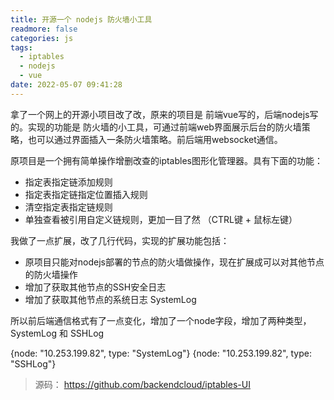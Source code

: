 ```yaml
---
title: 开源一个 nodejs 防火墙小工具
readmore: false
categories: js
tags:
  - iptables
  - nodejs
  - vue
date: 2022-05-07 09:41:28
---
```


拿了一个网上的开源小项目改了改，原来的项目是 前端vue写的，后端nodejs写的。实现的功能是 防火墙的小工具，可通过前端web界面展示后台的防火墙策略，也可以通过界面插入一条防火墙策略。前后端用websocket通信。

原项目是一个拥有简单操作增删改查的iptables图形化管理器。具有下面的功能：
* 指定表指定链添加规则
* 指定表指定链指定位置插入规则
* 清空指定表指定链规则
* 单独查看被引用自定义链规则，更加一目了然 （CTRL键 + 鼠标左键）

我做了一点扩展，改了几行代码，实现的扩展功能包括：
* 原项目只能对nodejs部署的节点的防火墙做操作，现在扩展成可以对其他节点的防火墙操作
* 增加了获取其他节点的SSH安全日志
* 增加了获取其他节点的系统日志 SystemLog

所以前后端通信格式有了一点变化，增加了一个node字段，增加了两种类型，SystemLog 和 SSHLog

{node: "10.253.199.82", type: "SystemLog"}
{node: "10.253.199.82", type: "SSHLog"}

> 源码： https://github.com/backendcloud/iptables-UI